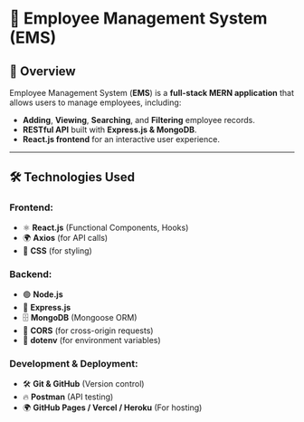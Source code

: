# 🚀 Employee Management System (EMS)

## 📖 Overview
Employee Management System (**EMS**) is a **full-stack MERN application** that allows users to manage employees, including:
- **Adding**, **Viewing**, **Searching**, and **Filtering** employee records.
- **RESTful API** built with **Express.js & MongoDB**.
- **React.js frontend** for an interactive user experience.

---

## 🛠 **Technologies Used**
### **Frontend:**
- ⚛ **React.js** (Functional Components, Hooks)
- 🌍 **Axios** (for API calls)
- 🎨 **CSS** (for styling)

### **Backend:**
- 🟢 **Node.js**
- 🚀 **Express.js**
- 🗄 **MongoDB** (Mongoose ORM)
- 🔗 **CORS** (for cross-origin requests)
- 📜 **dotenv** (for environment variables)

### **Development & Deployment:**
- 🛠 **Git & GitHub** (Version control)
- 🔥 **Postman** (API testing)
- 🌍 **GitHub Pages / Vercel / Heroku** (For hosting)
